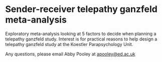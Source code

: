 # Sender-receiver telepathy ganzfeld meta-analysis
Exploratory meta-analysis looking at 5 factors to decide when planning a telepathy ganzfeld study. Interest is for practical reasons to help design a telepathy ganzfeld study at the Koestler Parapsychology Unit. 

Any questions, please email Abby Pooley at apooley@ed.ac.uk
